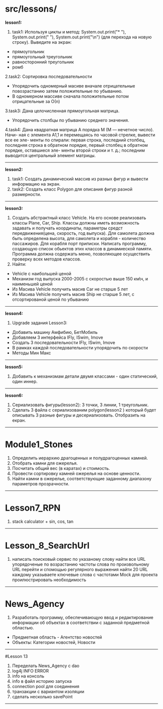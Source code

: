 # src/lessons/
**lesson1:**

1. task1: Используя циклы и метод:
System.out.print("* "), System.out.print("  "),
System.out.print("\n")
(для перехода на новую строку).
Выведите на экран:
  - прямоугольник
  - прямоугольный треугольник
  - равносторонний треугольник
  - ромб
  
2.task2: Сортировка последовательности
  - Упорядочить одномерный масиве вначале отрицательные повозрастанию
   затем положительные по убыванию.
  - В одномерном массиве сначала положительные потом отрицательные за О(n)
  
3.task3: Дана целочисленная прямоугольная матрица.
   - Упорядочить столбцы по убыванию среднего значения.
   
4.task4: Дана квадратная матрица A порядка M (M — нечетное число). Начи-
ная с элемента A1,1 и перемещаясь по часовой стрелке, вывести все ее эле-
менты по спирали: первая строка, последний столбец, последняя строка в
обратном  порядке,  первый  столбец  в  обратном  порядке,  оставшиеся  эле-
менты второй строки и т. д.; последним выводится центральный элемент матрицы.

---

**lesson2:**
1. task1: Cоздать динамический массив из разных фигур и вывести информацию на экран.
2. task2: Cоздать класс Polygon для описания фигур разной размерности.

---

**lesson3:**
1. Создать абстрактный класс Vehicle. На его основе реализовать классы Plane, Car, Ship.
Классы должны иметь возможность задавать и получать координаты, параметры средст передвижения(цена, скорость, год выпуска).
Для самолета должна быть определена высота, для самолета и корабля - количество пассажиров.
Для корабля порт приписки.
Написать программу, создающую список обьектов этих классов в динамиеской памяти.
Программа должна содержать меню, позволяющее осуществить проверку всех методов классов.
2. Найти:
  - Vehicle с наибольшей ценой
  - Механизм год выпуска 2000-2005 с  скоростью выше 150 км\ч, и наименьшей ценой
  - Из Масива Vehicle получить масив Car не старше 5 лет
  - Из Масива Vehicle получить масив Ship не старше 5 лет, с  отсортированой ценой по убыванию

---

**lesson4:**
1. Upgrade задания Lesson3:
  - Добавить машину Амфибию, БетМобиль
  - Добавляем 3 интерфейса IFly, ISwim, Imove
  - Создать 3 последовательности  IFly, ISwim, Imove
  - В рамках каждой последовательности упорядочить по скорости
  - Методы Мин Макс

---

**lesson5:**
1. Добавить к механизмам детали двумя классами -
   один статический, один иннер.
   
---
   
**lesson6:**
1. Сериализовать фигуры(lesson2): 3 точки, 3 линии, 1 треугольник.
2. Сделать 3 файла с сериализованим polygon(lesson2 ) который будет описывать 3 разные фигуры и десериализовать. Отобразить на екран.

---

# Module1_Stones
1. Определить иерархию драгоценных и полудрагоценных камней.
2. Отобрать камни для ожерелья.
3. Посчитать общий вес (в каратах) и стоимость. 
4. Провести сортировку камней ожерелья на основе ценности. 
5. Найти камни в ожерелье, соответствующие заданному диапазону параметров прозрачности.

---

# Lesson7_RPN
1. stack calculator + sin, cos, tan

---

# Lesson_8_SearchUrl
1. написать поисковый сервис по указаному слову найти все URL упорядоченые по возрастанию частоты слова по произвольному URL перейти и спомощью регулярного выражения найти 20 URL каждому указываете ключевые слова с частотами Mock для проекта проилюстрировать необходимость

---

# News_Agency
1. Разработать программу, обеспечивающую ввод и редактирование информации об объектах в соответствии с заданной предметной областью.
- Предметная область - Агентство новостей
- Объекты: Категории новостей, Новости

---

#Lesson 13
1. Переделать News_Agency с dao
2. log4j INFO ERROR
3. info на консоль
4. info в файл историю запуска
5. connection pool для соединения
6. транзакции с вариантом изоляции
7. сделать несколько savePoint 

---


